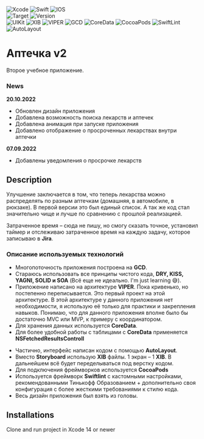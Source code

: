 ![Xcode](https://img.shields.io/badge/Xcode-007ACC?style=for-the-badge&logo=Xcode&logoColor=white)
![Swift](https://img.shields.io/badge/swift-F54A2A?style=for-the-badge&logo=swift&logoColor=white)
![IOS](https://img.shields.io/badge/iOS-000000?style=for-the-badge&logo=ios&logoColor=white)
<br/>
![Target](https://img.shields.io/badge/iOS-13.0-blue)
![Version](https://img.shields.io/badge/version-1.0.0-blue)
<br/>
![UIKit](https://img.shields.io/badge/-UIKit-blue)
![XIB](https://img.shields.io/badge/-XIB-blue)
![VIPER](https://img.shields.io/badge/-VIPER-blue)
![GCD](https://img.shields.io/badge/-GCD-blue)
![CoreData](https://img.shields.io/badge/-CoreData-blue)
![CocoaPods](https://img.shields.io/badge/-CocoaPods-blue)
![SwiftLint](https://img.shields.io/badge/-SwiftLint-blue)
![AutoLayout](https://img.shields.io/badge/-AutoLayout-blue)
<!-- ![UserDefaults](https://img.shields.io/badge/-UserDefaults-blue) -->
<!-- ![UnitTests](https://img.shields.io/badge/-UnitTests-blue) -->

# Аптечка v2
Второе учебное приложение.

### News
**20.10.2022**
- Обновлен дизайн приложения
- Добавлена возможность поиска лекарств и аптечек
- Добавлена анимация при запуске приложения
- Добавлено отображение о просроченных лекарствах внутри аптечки

**07.09.2022**
- Добавлены уведомления о просрочке лекарств

## Description
Улучшение заключается в том, что теперь лекарства можно распределять по разным аптечкам (домашняя, в автомобиле, в рюкзаке). В первой версии это был единый список. А так же код стал значительно чище и лучше по сравнению с прошлой реализацией.

Затраченное время – сюда не пишу, но смогу сказать точное, установил таймер и отслеживаю затраченное время на каждую задачу, которое записываю в **Jira**.

### Описание используемых технологий
- Многопоточность приложения построена на **GCD**.
- Стараюсь использовать все принципы чистого кода, **DRY, KISS, YAGNI, SOLID и SOA** (Всё еще не идеально. I'm just learning 😅).
- Приложение написано на архитектуре **VIPER**. Пока кривенько, но постепенно переписывается. Это первый проект на этой архитектуре. В этой архитектуре у данного приложения нет необходимости, я использую её только для практики и закрепления навыков. Понимаю, что для данного приложения вполне было бы достаточно MVC или MVP, к примеру с координатором.
- Для хранения данных используется **CoreData**.
- Для более удобной работы с таблицами с **CoreData** применяется **NSFetchedResultsControll**
<!-- - Используется UserDefaults для хранения избранной валюты. -->
<!-- - Код частично покрыт Unit тестами. -->
- Частично, интерфейс написан кодом с помощью **AutoLayout**.
- Вместо **Storyboard** использую **XIB** файлы. 1 экран – 1 **XIB**. В дальнейшем всё будет переделываться под верстку кодом.
- Для подключения фреймворков используется **CocoaPods**
- Используется фреймворк **Swiftlint** с кастомными настройками, рекомендованными Тинькофф Образованием + дополнительно своя конфигурация с более жесткими требованиями к стилю кода.
- Весь дизайн приложения был взять из головы.

## Installations
Clone and run project in Xcode 14 or newer
